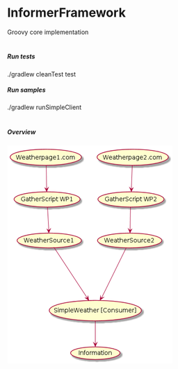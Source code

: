 # InformerFramework
Groovy core implementation
#
##### Run tests
./gradlew cleanTest test

##### Run samples
./gradlew runSimpleClient
#

##### Overview
![Alt text](extra/diagrams/weather.png?raw=true)
